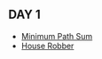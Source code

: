 ## DAY 1
- [Minimum Path Sum](https://leetcode.com/problems/minimum-path-sum/)
- [House Robber](https://leetcode.com/problems/house-robber/)
